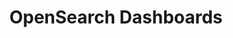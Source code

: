 ---
role: ui
title: OpenSearch Dashboards
artifact_id: opensearch-dashboards
architecture: x64
platform: linux
type: deb
artifact_url: https://artifacts.opensearch.org/releases/bundle/opensearch-dashboards/2.17.1/opensearch-dashboards-2.17.1-linux-x64.deb
version: 2.17.1
category: opensearch-dashboards
slug: opensearch-dashboards-2.17.1-linux-x64-deb
signature: https://artifacts.opensearch.org/releases/bundle/opensearch-dashboards/2.17.1/opensearch-dashboards-2.17.1-linux-x64.deb.sig
guide: https://opensearch.org/docs/latest/opensearch/install/deb
---